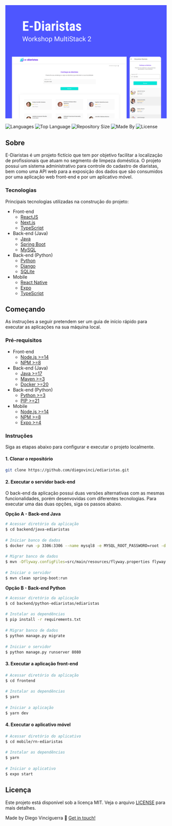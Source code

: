 ![Cover](https://github.com/diegovinci/ediaristas/blob/main/.assets/project-cover.svg)

![Languages](https://img.shields.io/github/languages/count/diegovinci/ediaristas?color=%234E56FF)
![Top Language](https://img.shields.io/github/languages/top/diegovinci/ediaristas?color=%234E56FF)
![Repository Size](https://img.shields.io/github/repo-size/diegovinci/ediaristas?color=%234E56FF)
![Made By](https://img.shields.io/badge/made%20by-diegovinci-%234E56FF)
![License](https://img.shields.io/badge/license-MIT-%234E56FF)


## Sobre

E-Diaristas é um projeto fictício que tem por objetivo facilitar a localização de profissionais que atuam no segmento de limpeza doméstica. O projeto possui um sistema administrativo para controle do cadastro de diaristas, bem como uma API web para a exposição dos dados que são consumidos por uma aplicação web front-end e por um aplicativo móvel.

### Tecnologias
Principais tecnologias utilizadas na construção do projeto:
- Front-end
    - [ReactJS](https://reactjs.org)
    - [Next.js](https://nextjs.org)
    - [TypeScript](https://www.typescriptlang.org)
- Back-end (Java)
    - [Java](https://www.oracle.com/java/technologies/downloads/#java17)
    - [Spring Boot](https://spring.io/projects/spring-boot)
    - [MySQL](https://dev.mysql.com)
- Back-end (Python)
    - [Python](https://www.python.org/about/)
    - [Django](https://www.djangoproject.com)
    - [SQLite](https://www.sqlite.org/index.html)
- Mobile
    - [React Native](https://reactnative.dev)
    - [Expo](https://expo.dev)
    - [TypeScript](https://www.typescriptlang.org)

## Começando
As instruções a seguir pretendem ser um guia de início rápido para executar as aplicações na sua máquina local.

### Pré-requisitos
- Front-end
    - [Node.js >=14](https://nodejs.org/en/)
    - [NPM >=8](https://www.npmjs.com)
- Back-end (Java)
    - [Java >=17](https://www.oracle.com/java/technologies/downloads/#java17)
    - [Maven >=3](https://dev.mysql.com)
    - [Docker >=20](https://www.docker.com)
- Back-end (Python)
    - [Python >=3](https://www.python.org/about/)
    - [PIP >=21](https://pypi.org/project/pip/)
- Mobile
    - [Node.js >=14](https://nodejs.org/en/)
    - [NPM >=8](https://www.npmjs.com)
    - [Expo >=4](https://expo.dev)

### Instruções

Siga as etapas abaixo para configurar e executar o projeto localmente.

#### 1. Clonar o repositório
```bash
git clone https://github.com/diegovinci/ediaristas.git
```

#### 2. Executar o servidor back-end
O back-end da aplicação possui duas versões alternativas com as mesmas funcionalidades, porém desenvovidas com diferentes tecnologias. Para executar uma das duas opções, siga os passos abaixo.

**Opção A - Back-end Java**

```bash
# Acessar diretório da aplicação
$ cd backend/java-ediaristas

# Iniciar banco de dados
$ docker run -p 3306:3306 --name mysql8 -e MYSQL_ROOT_PASSWORD=root -d mysql:8 mysqld --default-authentication-plugin=mysql_native_password

# Migrar banco de dados
$ mvn -Dflyway.configFiles=src/main/resources/flyway.properties flyway:migrate

# Iniciar o servidor
$ mvn clean spring-boot:run
```

**Opção B - Back-end Python**

```bash
# Acessar diretório da aplicação
$ cd backend/python-ediaristas/ediaristas

# Instalar as dependências
$ pip install -r requirements.txt

# Migrar banco de dados
$ python manage.py migrate

# Iniciar o servidor
$ python manage.py runserver 8080
```

#### 3. Executar a aplicação front-end
```bash
# Acessar diretório da aplicação
$ cd frontend

# Instalar as dependências
$ yarn

# Iniciar a aplicação
$ yarn dev
```

#### 4. Executar o aplicativo móvel
```bash
# Acessar diretório do aplicativo
$ cd mobile/rn-ediaristas

# Instalar as dependências
$ yarn

# Iniciar o aplicativo
$ expo start
```

## Licença
Este projeto está disponível sob a licença MIT. Veja o arquivo [LICENSE](https://github.com/diegovinci/ediaristas/blob/main/LICENSE) para mais detalhes.

Made by Diego Vinciguerra :wave: [Get in touch!](https://www.linkedin.com/in/diegovinci)
